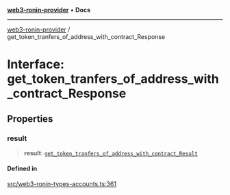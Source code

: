 [**web3-ronin-provider**](../README.md) • **Docs**

***

[web3-ronin-provider](../globals.md) / get\_token\_tranfers\_of\_address\_with\_contract\_Response

# Interface: get\_token\_tranfers\_of\_address\_with\_contract\_Response

## Properties

### result

> **result**: [`get_token_tranfers_of_address_with_contract_Result`](get_token_tranfers_of_address_with_contract_Result.md)

#### Defined in

[src/web3-ronin-types-accounts.ts:361](https://github.com/chuacw/web3-ronin-provider/blob/746ea3f5b1cadd8ceeca40298f62b32897e1ae69/src/web3-ronin-types-accounts.ts#L361)
